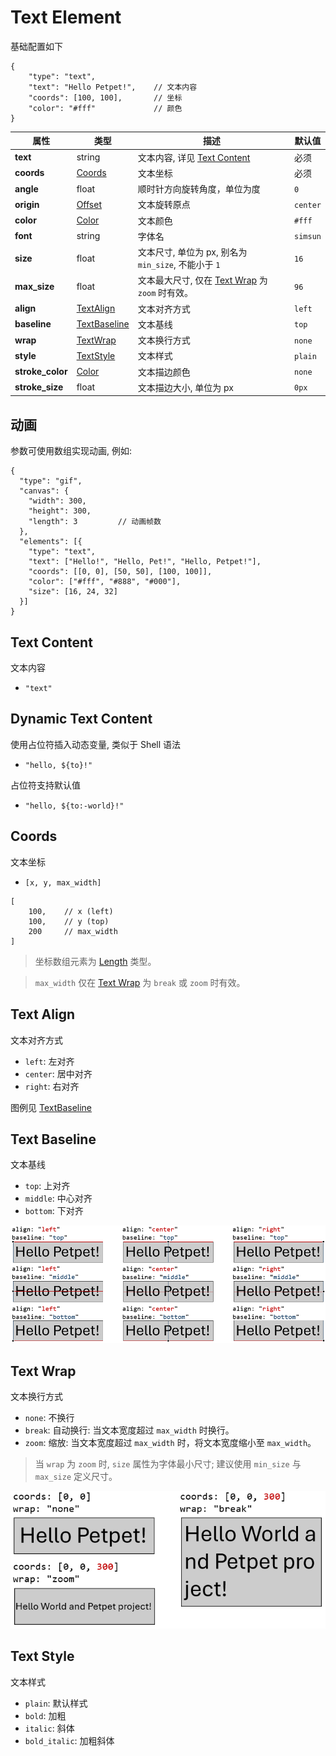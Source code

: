 # Text Element

基础配置如下

```jsonc
{
    "type": "text",
    "text": "Hello Petpet!",    // 文本内容
    "coords": [100, 100],       // 坐标
    "color": "#fff"             // 颜色
}
```

| **属性**           | **类型**                         | **描述**                                           | **默认值**  |
|------------------|--------------------------------|--------------------------------------------------|----------|
| **text**         | string                         | 文本内容, 详见 [Text Content](#text-content)           | 必须       |
| **coords**       | [Coords](#coords)              | 文本坐标                                             | 必须       |
| **angle**        | float                          | 顺时针方向旋转角度，单位为度                                   | `0`      |
| **origin**       | [Offset](./length.md#offset)   | 文本旋转原点                                           | `center` |
| **color**        | [Color](./types.md#color)      | 文本颜色                                             | `#fff`   |
| **font**         | string                         | 字体名                                              | `simsun` |
| **size**         | float                          | 文本尺寸, 单位为 px, 别名为 `min_size`, 不能小于 `1`           | `16`     |
| **max_size**     | float                          | 文本最大尺寸, 仅在 [Text Wrap](#text-wrap) 为 `zoom` 时有效。 | `96`     |
| **align**        | [TextAlign](#text-align)       | 文本对齐方式                                           | `left`   |
| **baseline**     | [TextBaseline](#text-baseline) | 文本基线                                             | `top`    |
| **wrap**         | [TextWrap](#text-wrap)         | 文本换行方式                                           | `none`   |
| **style**        | [TextStyle](#text-style)       | 文本样式                                             | `plain`  |
| **stroke_color** | [Color](./types.md#color)      | 文本描边颜色                                           | `none`   |
| **stroke_size**  | float                          | 文本描边大小, 单位为 px                                   | `0px`    |

## 动画

参数可使用数组实现动画, 例如:

```jsonc
{
  "type": "gif",
  "canvas": {
    "width": 300,
    "height": 300,
    "length": 3         // 动画帧数
  },
  "elements": [{
    "type": "text",
    "text": ["Hello!", "Hello, Pet!", "Hello, Petpet!"],
    "coords": [[0, 0], [50, 50], [100, 100]],
    "color": ["#fff", "#888", "#000"],
    "size": [16, 24, 32]
  }]
}
```

## Text Content

文本内容

- `"text"`

## Dynamic Text Content

使用占位符插入动态变量, 类似于 Shell 语法

- `"hello, ${to}!"`

占位符支持默认值

- `"hello, ${to:-world}!"`

## Coords

文本坐标

- `[x, y, max_width]`

```jsonc
[
    100,    // x (left)
    100,    // y (top)
    200     // max_width
]
```

> 坐标数组元素为 [Length](./length.md) 类型。

> `max_width` 仅在 [Text Wrap](#text-wrap) 为 `break` 或 `zoom` 时有效。

## Text Align

文本对齐方式

- `left`: 左对齐
- `center`: 居中对齐
- `right`: 右对齐

图例见 [TextBaseline](#text-baseline)

## Text Baseline

文本基线

- `top`: 上对齐
- `middle`: 中心对齐
- `bottom`: 下对齐

![align and baseline](../images/align-baseline.png)

## Text Wrap

文本换行方式

- `none`: 不换行
- `break`: 自动换行: 当文本宽度超过 `max_width` 时换行。
- `zoom`: 缩放: 当文本宽度超过 `max_width` 时，将文本宽度缩小至 `max_width`。

> 当 `wrap` 为 `zoom` 时, `size` 属性为字体最小尺寸; 建议使用 `min_size` 与 `max_size` 定义尺寸。

![wrap](../images/wrap.png)

## Text Style

文本样式

- `plain`: 默认样式
- `bold`: 加粗
- `italic`: 斜体
- `bold_italic`: 加粗斜体
